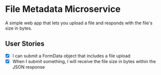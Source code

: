 File Metadata Microservice
=========================

A simple web app that lets you upload a file and responds with the file's size in bytes.

User Stories
------------

- [x] I can submit a FormData object that includes a file upload
- [x] When I submit something, I will receive the file size in bytes within the JSON response